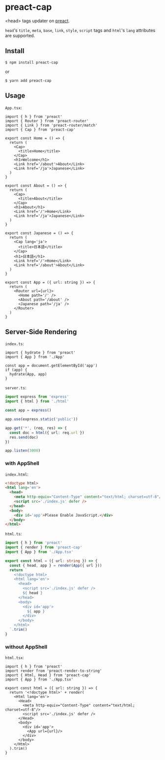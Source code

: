 # preact-cap

&lt;head> tags updater on [preact](https://github.com/preactjs/preact).

`head`'s `title`, `meta`, `base`, `link`, `style`, `script` tags and `html`'s `lang` attributes are supported.


## Install

```shell
$ npm install preact-cap
```
or
```shell
$ yarn add preact-cap
```

## Usage

`App.tsx`:
```tsx
import { h } from 'preact'
import { Router } from 'preact-router'
import { Link } from 'preact-router/match'
import { Cap } from 'preact-cap'

export const Home = () => {
  return (
    <Cap>
      <title>Home</title>
    </Cap>
    <h1>Welcome</h1>
    <Link href='/about'>About</Link>
    <Link href='/ja'>Japanese</Link>
  )
}

export const About = () => {
  return (
    <Cap>
      <title>About</title>
    </Cap>
    <h1>About</h1>
    <Link href='/'>Home</Link>
    <Link href='/ja'>Japanese</Link>
  )
}

export const Japanese = () => {
  return (
    <Cap lang='ja'>
      <title>日本語</title>
    </Cap>
    <h1>日本語</h1>
    <Link href='/'>Home</Link>
    <Link href='/about'>About</Link>
  )
}

export const App = ({ url: string }) => {
  return (
    <Router url={url}>
      <Home path='/' />
      <About path='/about' />
      <Japanese path='/ja' />
    </Router>
  )
}
```

## Server-Side Rendering

`index.ts`:
```tsx
import { hydrate } from 'preact'
import { App } from './App'

const app = document.getElementById('app')
if (app) {
  hydrate(App, app)
}
```

`server.ts`:
```ts
import express from 'express'
import { html } from './html'

const app = express()

app.use(express.static('public'))

app.get('*', (req, res) => {
  const doc = html({ url: req.url })
  res.send(doc)
})

app.listen(3000)
```

### with AppShell

`index.html`:
```html
<!doctype html>
<html lang='en'>
  <head>
    <meta http-equiv="Content-Type" content="text/html; charset=utf-8"/>
    <script src='./index.js' defer />
  </head>
  <body>
    <div id='app'>Please Enable JavaScript.</div>
  </body>
</html>
```

`html.ts`:
```ts
import { h } from 'preact'
import { render } from 'preact-cap'
import { App } from './App.tsx'

export const html = ({ url: string }) => {
  const { head, app } = render(App({ url }))
  return `
    <!doctype html>
    <html lang='en'>
      <head>
        <script src='./index.js' defer />
        ${ head }
      </head>
      <body>
        <div id='app'>
          ${ app }
        </div>
      </body>
    </html>
  `.trim()
}
```

### without AppShell

`html.tsx`:
```tsx
import { h } from 'preact'
import render from 'preact-render-to-string'
import { Html, Head } from 'preact-cap'
import { App } from './App.tsx'

export const html = ({ url: string }) => {
  return '<!doctype html>' + render(
    <Html lang='en'>
      <Head>
        <meta http-equiv="Content-Type" content="text/html; charset=utf-8"/>
        <script src='./index.js' defer />
      </Head>
      <body>
        <div id='app'>
          <App url={url}/>
        </div>
      </body>
    </Html>
  ).trim()
}
```
